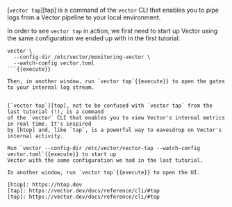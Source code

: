 [`vector tap`][tap] is a command of the `vector` CLI that enables you to pipe logs from a Vector
pipeline to your local environment.

In order to see `vector tap` in action, we first need to start up Vector using the same
configuration we ended up with in the first tutorial:

```
vector \
  --config-dir /etc/vector/monitoring-vector \
  --watch-config vector.toml
```{{execute}}

Then, in another window, run `vector top`{{execute}} to open the gates to your internal log stream.


[`vector top`][top], not to be confused with `vector tap` from the last tutorial (!), is a command
of the `vector` CLI that enables you to view Vector's internal metrics in real time. It's inspired
by [htop] and, like `tap`, is a powerful way to eavesdrop on Vector's internal activity.

Run `vector --config-dir /etc/vector/vector-tap --watch-config vector.toml`{{execute}} to start up
Vector with the same configuration we had in the last tutorial.

In another window, run `vector top`{{execute}} to open the UI.

[htop]: https://htop.dev
[tap]: https://vector.dev/docs/reference/cli/#tap
[top]: https://vector.dev/docs/reference/cli/#top